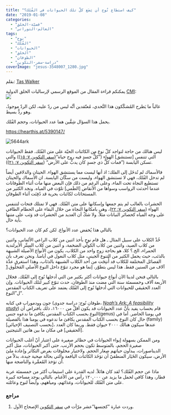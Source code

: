 ```yaml
---
title: "كيف استطاع نُوح أن يَضَع كلّ تلك الحيوانات في الفُلك؟"
date: "2019-01-08"
categories: 
  - "قضيّة-الخلق"
  - "العالم-التوراتي"
tags: 
  - "نوح"
  - "الفُلْك"
  - "الحيوانات"
  - "الخلق"
  - "الطوفان"
  - "دراسة-سفر-التكوين"
coverImage: "jesus-3548007_1280.jpg"
---
```


بقلم: [Tas Walker](https://creation.com/dr-tas-walker)

يمكنكم قراءة المقال من الموقع الرسمي لإرساليات الخلق الدولية [CMI](http://www.creation.com/arabic):  
[![](images/cmi.png)](https://creation.com/a/12846)

غالباً ما يَطرح المُشكّكون هذا التَّحدي، مُعتّقدين أنَّه ليس من ردّ عليه، لكن الردّ موجودٌ، وهو ردٌّ بسيط.

يحمل هذا السؤال شِقَّين هما عدد الحيوانات، وحجم الفُلك.

https://hearthis.at/5390147/

![5644ark](images/5644ark.jpg)

ليس هنالك من حاجة لتواجد كلّ نوع من الكائنات الحيّة على متن الفُلك. فقط الحيوانات التي تتنفس \[تستنشق\] الهواء (”كلُّ جسدٍ فيه روح حياة“([سفر التكوين ٧: ١٥](https://biblia.com/bible/ar-vandyke/Ge7.15))) والتي تسكن اليابسة (”فمات كلُّ ذي جسدٍ كان يدبُّ على الأرض“ ([سفر التكوين ٧: ٢١](https://biblia.com/bible/ar-vandyke/Ge7.21))).

فالأسماك لم تُدخَل إلى الفلك؛ اذ أنها ليست مما يستنشق الهواء. الحيتان والدلافين أيضاً لم تدخل الفُلك، فهي لا تستنشق الهواء، وليست من سكّان اليابسة. ان الأسماك والحيتان تستطيع النجاة تحت الماء، وعلى الرغم من ذلك فإن البعض منها مات أثناء الطوفانات عندما أحدثت الرواسب وسواها من الأنقاض \[الطَمي\] تلوّث في المياه. ونجد الكثير من المستحاثات لكائنات بحرية قد دُفِنَت أثناء الطوفان.

الحشرات بالغالب لم يتم جمعها وإسكانها على متن الفُلك. فهي لا تمتلك فتحات لتتنفس الهواء ([سفر التكوين ٧: ٢٢](https://biblia.com/bible/ar-vandyke/Ge7.22))، وهي بامكانها النجاة من خلال البقاء على الحطام الطافي على وجه المياه كحصائر النباتات مثلاً. ولا شكّ أن العديد من الحشرات قد وَثب على متنها بأية حال.

بالتالي هذا يُخفض عدد الأنواع. لكن كم كان عدد الحيوانات؟

خُذْ الكلاب على سبيل المثال ـ هل قام نوح بأخذ اثنين من كلاب الراعي الألماني، واثنين من كلاب الصيد، واثنين من كلاب الكولّي الضخمة، و اثنين من كلاب السِتِّر الأيرلندية الحمراء، الخ.؟ كلا، هو بحاجة زوج واحد من الكلاب، يكون من الأنواع الأصيلة الشبيهة بالذئب، حيث يحمل الكثير من التنوع الجيني، مثل كلاب النغول في أيامنا. ونحن نعرف بأن الفصائل المختلفة للكلاب قد أُنتِجَت من أحد الكلاب الشبيهة بالذئاب، وهذا استغرق عدَّة آلاف من السنين فقط. هذا ليس بتطوّر، إنما هو مجرد تنوّع داخل النوع الأصلي المَخلُوق.[1](#animals-noah-1)

بالتالي فنحن لدينا الآن أنواع حيوانات أكثر بكثير من التي أدخلها نُوح إلى الفُلك. فخلال الأربعة آلاف وخمسمئة سنة التي مضت منذ الطوفان، حدث تنوّع كبير لتلك الحيوانات. وإن العدد الحقيقي للحيوانات التي أدخلها نُوح إلى الفُلك يعتمد على تعريف الكتاب المقدس ل”النوع“.

جون وودموراب في كتابه (طوفان نُوح: دراسة جدوى، [_Noah’s Ark: A feasibility study_](https://creation.com/s/10-3-078)) قام بحساب يفيد بأنَّ عدد الحيوانات قد يكون أقلّ من ١٦٠٠٠، ذلك بافتراض أن النوع بحسب الكتاب المقدس يكافئ ما ندعوه جنس(genus) في يومنا الحاضر. أما في حال كان النوع بحسب الكتاب المقدس يكافئ ما ندعوه في يومنا هذا بالفصيلة (family) \[بحسب التصنيف الإحيائي\]، عندها سيكون هنالك ٢٠٠٠ حيوان فقط. وربما كان العدد \[الحقيقي\] في مكان ما بين هاتين النتيجتين.

ومن الممكن بسهولة إيواء الحيوانات في حظائر صغيرة على اعتبار أنّ أغلب الحيوانات صغيرة الحجم، بالمتوسط تكون بحجم الأرنب. حتى أكبر الحيوانات، مثل أكبر الديناصورات، يبدأون حياتهم صِغار الحجم. ولاختيار مخلوقات بغرض التكاثر وإعادة ملئ الأرض، سيكون الخَيَار المنطقيّ أن تؤخَذ الكائنات اليافعة والتي بحالة صِحية جيدة، بدلاً من أن تؤخذ المُعمِّرة والناضجة منها.

ماذا عن حجم الفُلك؟ لقد كان هائلاً. لديه القدرة على استيعاب أكثر من خمسمئة عربة قطار، وهذا كافي لحمل ما يزيد عن ١٢٠,٠٠٠ رأس من الأغنام. بالتالي يوجد مساحة كبيرة على متن الفُلك للحيوانات، وغذائهم، ومياههم، وأيضاً لنوح وعائلته.

### مراجع

1. وردت عبارة ”كجنسها”عشر مرّأت في [سفر التكوين](https://biblia.com/bible/ar-vandyke/Ge1) الإصحاح الأول.
